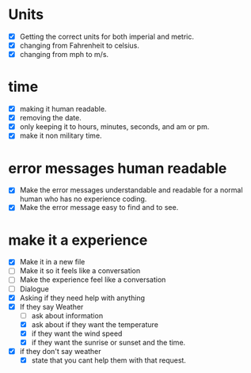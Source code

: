 # Units

 - [x] Getting the correct units for both imperial and metric.
 - [x] changing from Fahrenheit to celsius.
 - [x] changing from mph to m/s.

# time

 - [x] making it human readable.
 - [x] removing the date.
 - [x] only keeping it to hours, minutes, seconds, and am or pm.
 - [x] make it non military time.

# error messages human readable

 - [x] Make the error messages understandable and readable for a normal human who has no experience coding.
 - [x] Make the error message easy to find and to see.

# make it a experience
 - [x] Make it in a new file
 - [ ] Make it so it feels like a conversation
 - [ ] Make the experience feel like a conversation
 - [ ] Dialogue
 - [x] Asking if they need help with anything
 - [x] If they say Weather
    - [ ] ask about information
    - [x] ask about if they want the temperature
    - [x] if they want the wind speed
    - [x] if they want the sunrise or sunset and the time.
 - [x] if they don't say weather
    - [x] state that you cant help them with that request.